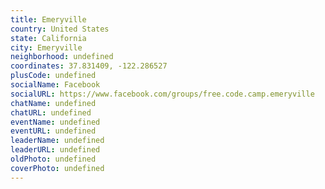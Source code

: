 ```yaml
---
title: Emeryville
country: United States
state: California
city: Emeryville
neighborhood: undefined
coordinates: 37.831409, -122.286527
plusCode: undefined
socialName: Facebook
socialURL: https://www.facebook.com/groups/free.code.camp.emeryville
chatName: undefined
chatURL: undefined
eventName: undefined
eventURL: undefined
leaderName: undefined
leaderURL: undefined
oldPhoto: undefined
coverPhoto: undefined
---
```

